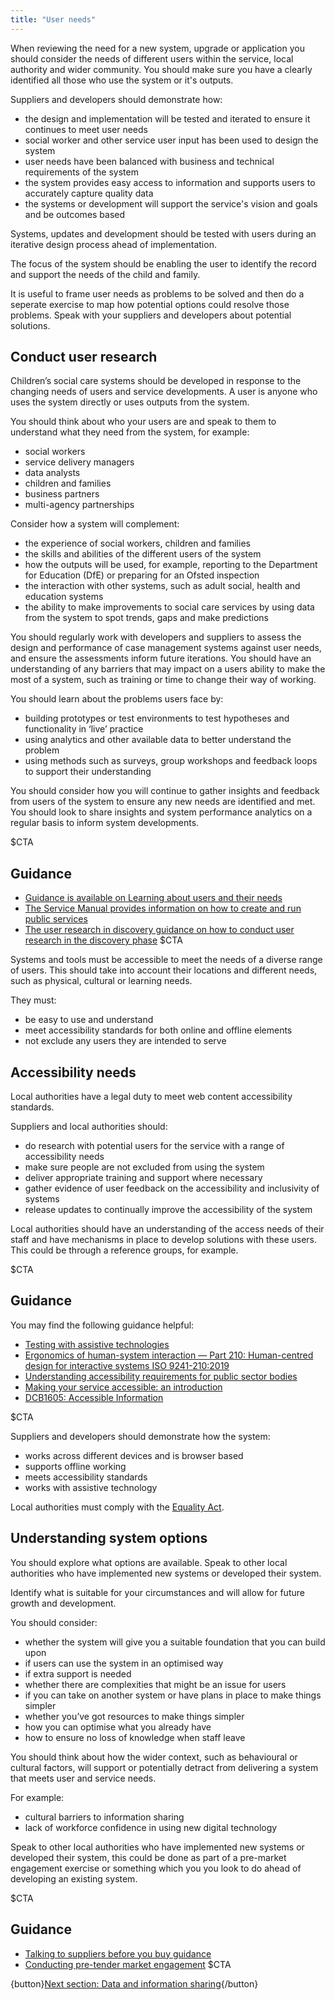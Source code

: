 ```yaml
---
title: "User needs"
---
```


When reviewing the need for a new system, upgrade or application you should consider the needs of different users within the service, local authority and wider community. You should make sure you have a clearly identified all those who use the system or it's outputs. 

Suppliers and developers should demonstrate how:

* the design and implementation will be tested and iterated to ensure it continues to meet user needs
* social worker and other service user input has been used to design the system
* user needs have been balanced with business and technical requirements of the system
* the system provides easy access to information and supports users to accurately capture quality data
* the systems or development will support the service's vision and goals and be outcomes based

Systems, updates and development should be tested with users during an iterative design process ahead of implementation. 

The focus of the system should be enabling the user to identify the record and support the needs of the child and family.

It is useful to frame user needs as problems to be solved and then do a seperate exercise to map how potential options could resolve those problems. Speak with your suppliers and developers about potential solutions. 

## Conduct user research

Children’s social care systems should be developed in response to the changing needs of users and service developments. A user is anyone who uses the system directly or uses outputs from the system. 

You should think about who your users are and speak to them to understand what they need from the system, for example: 

* social workers
* service delivery managers
* data analysts
* children and families
* business partners
* multi-agency partnerships
 
Consider how a system will complement:

* the experience of social workers, children and families
* the skills and abilities of the different users of the system
* how the outputs will be used, for example, reporting to the Department for Education (DfE) or preparing for an Ofsted inspection
* the interaction with other systems, such as adult social, health and education systems
* the ability to make improvements to social care services by using data from the system to spot trends, gaps and make predictions

You should regularly work with developers and suppliers to assess the design and performance of case management systems against user needs, and ensure the assessments inform future iterations. You should have an understanding of any barriers that may impact on a users ability to make the most of a system, such as training or time to change their way of working. 

You should learn about the problems users face by:

* building prototypes or test environments to test hypotheses and functionality in ‘live’ practice
* using analytics and other available data to better understand the problem
* using methods such as surveys, group workshops and feedback loops to support their understanding

You should consider how you will continue to gather insights and feedback from users of the system to ensure any new needs are identified and met. You should look to share insights and system performance analytics on a regular basis to inform system developments. 
 
$CTA
## Guidance

* [Guidance is available on Learning about users and their needs](https://www.gov.uk/service-manual/user-research/start-by-learning-user-needs)
* [The Service Manual provides information on how to create and run public services](https://www.gov.uk/service-manual)
* [The user research in discovery guidance on how to conduct user research in the discovery phase](https://www.gov.uk/service-manual/user-research/user-research-in-discovery)
$CTA

Systems and tools must be accessible to meet the needs of a diverse range of users. This should take into account their locations and different needs, such as physical, cultural or learning needs.

They must:

* be easy to use and understand
* meet accessibility standards for both online and offline elements
* not exclude any users they are intended to serve

## Accessibility needs

Local authorities have a legal duty to meet web content accessibility standards.

Suppliers and local authorities should:

* do research with potential users for the service with a range of accessibility needs
* make sure people are not excluded from using the system
* deliver appropriate training and support where necessary
* gather evidence of user feedback on the accessibility and inclusivity of systems
* release updates to continually improve the accessibility of the system

Local authorities should have an understanding of the access needs of their staff and have mechanisms in place to develop solutions with these users. This could be through a reference groups, for example. 

$CTA
## Guidance

You may find the following guidance helpful: 

* [Testing with assistive technologies](https://www.gov.uk/service-manual/technology/testing-with-assistive-technologies)
* [Ergonomics of human-system interaction — Part 210: Human-centred design for interactive systems ISO 9241-210:2019](https://www.iso.org/standard/77520.html)
* [Understanding accessibility requirements for public sector bodies](https://www.gov.uk/guidance/accessibility-requirements-for-public-sector-websites-and-apps)
* [Making your service accessible: an introduction](https://www.gov.uk/service-manual/helping-people-to-use-your-service/making-your-service-accessible-an-introduction)
* [DCB1605: Accessible Information](https://digital.nhs.uk/data-and-information/information-standards/information-standards-and-data-collections-including-extractions/publications-and-notifications/standards-and-collections/dcb1605-accessible-information)

$CTA

Suppliers and developers should demonstrate how the system:

* works across different devices and is browser based
* supports offline working
* meets accessibility standards
* works with assistive technology

Local authorities must comply with the [Equality Act](https://www.legislation.gov.uk/ukpga/2010/15/contents).

## Understanding system options

You should explore what options are available. Speak to other local authorities who have implemented new systems or developed their system. 

Identify what is suitable for your circumstances and will allow for future growth and development. 

You should consider:

* whether the system will give you a suitable foundation that you can build upon
* if users can use the system in an optimised way
* if extra support is needed 
* whether there are complexities that might be an  issue for users
* if you can take on another system or  have plans in place to make things simpler
* whether you’ve got resources to make things simpler
* how you can optimise what you already have
* how to ensure no loss of knowledge when staff leave

You should think about how the wider context, such as behavioural or cultural factors, will support or potentially detract from delivering a system that meets user and service needs. 

For example:

* cultural barriers to information sharing
* lack of workforce confidence in using new digital technology

Speak to other local authorities who have implemented new systems or developed their system, this could be done as part of a pre-market engagement exercise or something which you you look to do ahead of developing an existing system.

$CTA
## Guidance

* [Talking to suppliers before you buy guidance](https://www.gov.uk/guidance/talking-to-suppliers-before-you-buy-digital-marketplace-services)
* [Conducting pre-tender market engagement](https://www.crowncommercial.gov.uk/news/conducting-pre-tender-market-engagement-virtually)
$CTA

{button}[Next section: Data and information sharing](/information-sharing){/button}
